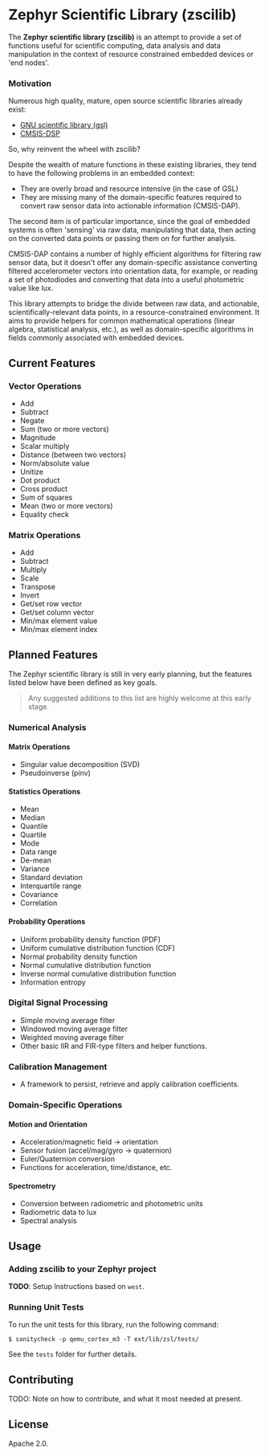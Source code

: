 # Zephyr Scientific Library (zscilib)

The **Zephyr scientific library (zscilib)** is an attempt to provide a set of functions
useful for scientific computing, data analysis and data manipulation in the
context of resource constrained embedded devices or 'end nodes'.

### Motivation

Numerous high quality, mature, open source scientific libraries already exist:

- [GNU scientific library (gsl)](https://www.gnu.org/software/gsl/)
- [CMSIS-DSP](http://www.keil.com/pack/doc/CMSIS/DSP/html/index.html)

So, why reinvent the wheel with zscilib?

Despite the wealth of mature functions in these existing libraries, they tend
to have the following problems in an embedded context:

- They are overly broad and resource intensive (in the case of GSL)
- They are missing many of the domain-specific features required to convert
  raw sensor data into actionable information (CMSIS-DAP).

The second item is of particular importance, since the goal of embedded systems
is often 'sensing' via raw data, manipulating that data, then acting on the
converted data points or passing them on for further analysis.

CMSIS-DAP contains a number of highly efficient algorithms for filtering
raw sensor data, but it doesn't offer any domain-specific assistance converting
filtered accelerometer vectors into orientation data, for example, or reading
a set of photodiodes and converting that data into a useful photometric value
like lux.

This library attempts to bridge the divide between raw data, and actionable,
scientifically-relevant data points, in a resource-constrained environment.
It aims to provide helpers for common mathematical operations (linear algebra,
statistical analysis, etc.), as well as domain-specific algorithms in fields
commonly associated with embedded devices.

## Current Features

### Vector Operations

- Add
- Subtract
- Negate
- Sum (two or more vectors)
- Magnitude
- Scalar multiply
- Distance (between two vectors)
- Norm/absolute value
- Unitize
- Dot product
- Cross product
- Sum of squares
- Mean (two or more vectors)
- Equality check

### Matrix Operations

- Add
- Subtract
- Multiply
- Scale
- Transpose
- Invert
- Get/set row vector
- Get/set column vector
- Min/max element value
- Min/max element index

## Planned Features

The Zephyr scientific library is still in very early planning, but the
features listed below have been defined as key goals.

> Any suggested additions to this list are highly welcome at this early stage.

### Numerical Analysis

#### Matrix Operations

- Singular value decomposition (SVD)
- Pseudoinverse (pinv)

#### Statistics Operations

- Mean
- Median
- Quantile
- Quartile
- Mode
- Data range
- De-mean
- Variance
- Standard deviation
- Interquartile range
- Covariance
- Correlation

#### Probability Operations

- Uniform probability density function (PDF)
- Uniform cumulative distribution function (CDF)
- Normal probability density function
- Normal cumulative distribution function
- Inverse normal cumulative distribution function
- Information entropy

### Digital Signal Processing

- Simple moving average filter
- Windowed moving average filter
- Weighted moving average filter
- Other basic IIR and FIR-type filters and helper functions.

### Calibration Management

- A framework to persist, retrieve and apply calibration coefficients.

### Domain-Specific Operations

#### Motion and Orientation

- Acceleration/magnetic field -> orientation
- Sensor fusion (accel/mag/gyro -> quaternion)
- Euler/Quaternion conversion
- Functions for acceleration, time/distance, etc.

#### Spectrometry

- Conversion between radiometric and photometric units
- Radiometric data to lux
- Spectral analysis

## Usage

### Adding zscilib to your Zephyr project

**TODO**: Setup Instructions based on `west`.

### Running Unit Tests

To run the unit tests for this library, run the following command:

```
$ sanitycheck -p qemu_cortex_m3 -T ext/lib/zsl/tests/
```

See the `tests` folder for further details.

## Contributing

TODO: Note on how to contribute, and what it most needed at present.

## License

Apache 2.0.
